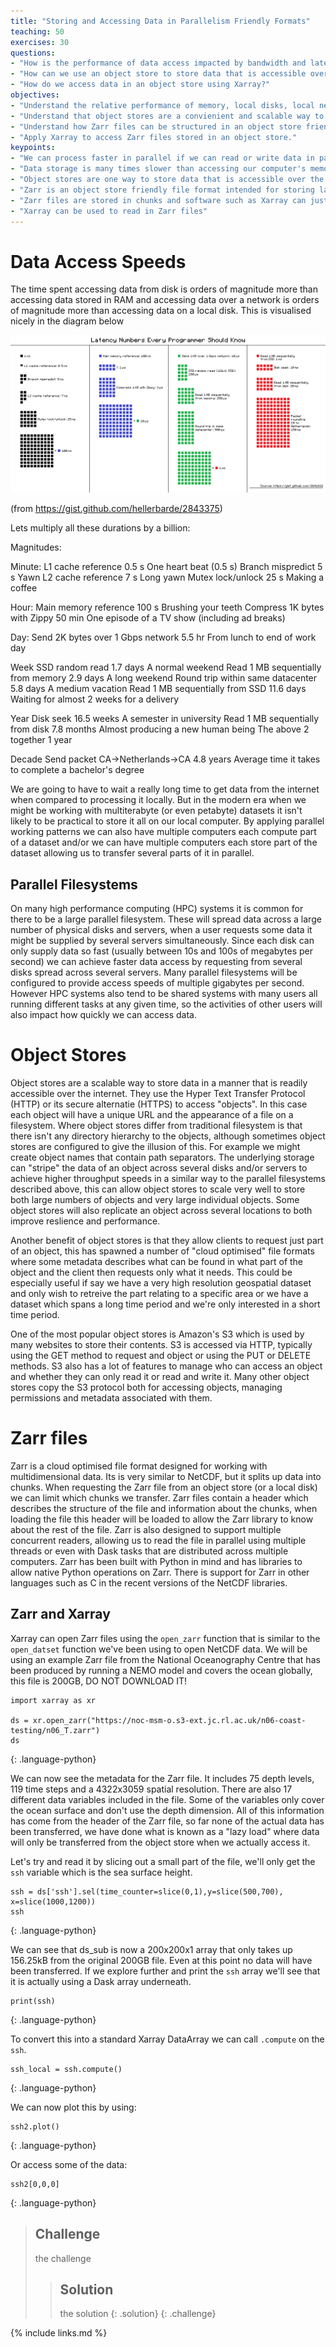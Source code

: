 ```yaml
---
title: "Storing and Accessing Data in Parallelism Friendly Formats"
teaching: 50
exercises: 30
questions:
- "How is the performance of data access impacted by bandwidth and latency?"
- "How can we use an object store to store data that is accessible over the internet?"
- "How do we access data in an object store using Xarray?"
objectives:
- "Understand the relative performance of memory, local disks, local networks and the internet."
- "Understand that object stores are a convienient and scalable way to store data to be accessed over the internet."
- "Understand how Zarr files can be structured in an object store friendly way."
- "Apply Xarray to access Zarr files stored in an object store."
keypoints:
- "We can process faster in parallel if we can read or write data in parallel too"
- "Data storage is many times slower than accessing our computer's memory"
- "Object stores are one way to store data that is accessible over the web/http, allows replication of data and can scale to very large quantities of data."
- "Zarr is an object store friendly file format intended for storing large array data."
- "Zarr files are stored in chunks and software such as Xarray can just read the chunks that it needs instead of the whole file."
- "Xarray can be used to read in Zarr files"
---
```


# Data Access Speeds

The time spent accessing data from disk is orders of magnitude more than accessing data stored in RAM and accessing data over a network is orders of magnitude more than 
accessing data on a local disk. This is visualised nicely in the diagram below 

![graphical representation of how long different computational operations take](../fig/latency.png)

(from https://gist.github.com/hellerbarde/2843375)

Lets multiply all these durations by a billion:

Magnitudes:

Minute:
    L1 cache reference                  0.5 s         One heart beat (0.5 s)
    Branch mispredict                   5 s           Yawn
    L2 cache reference                  7 s           Long yawn
    Mutex lock/unlock                   25 s          Making a coffee

Hour:
    Main memory reference               100 s         Brushing your teeth
    Compress 1K bytes with Zippy        50 min        One episode of a TV show (including ad breaks)

Day:
    Send 2K bytes over 1 Gbps network   5.5 hr        From lunch to end of work day

Week
    SSD random read                     1.7 days      A normal weekend
    Read 1 MB sequentially from memory  2.9 days      A long weekend
    Round trip within same datacenter   5.8 days      A medium vacation
    Read 1 MB sequentially from SSD    11.6 days      Waiting for almost 2 weeks for a delivery

Year
    Disk seek                           16.5 weeks    A semester in university
    Read 1 MB sequentially from disk    7.8 months    Almost producing a new human being
    The above 2 together                1 year

Decade
    Send packet CA->Netherlands->CA     4.8 years     Average time it takes to complete a bachelor's degree

We are going to have to wait a really long time to get data from the internet when compared to processing it locally. But in the modern era when we might be working
with multiterabyte (or even petabyte) datasets it isn't likely to be practical to store it all on our local computer. By applying parallel working patterns we can also
have multiple computers each compute part of a dataset and/or we can have multiple computers each store part of the dataset allowing us to transfer several parts of it in parallel.


## Parallel Filesystems

On many high performance computing (HPC) systems it is common for there to be a large parallel filesystem. These will spread data across a large number of physical disks and servers,
when a user requests some data it might be supplied by several servers simultaneously. Since each disk can only supply data so fast (usually between 10s and 100s of megabytes per second)
we can achieve faster data access by requesting from several disks spread across several servers. Many parallel filesystems will be configured to provide access speeds of 
multiple gigabytes per second. However HPC systems also tend to be shared systems with many users all running different tasks at any given time, so the activities of other
users will also impact how quickly we can access data.

# Object Stores

Object stores are a scalable way to store data in a manner that is readily accessible over the internet. They use the Hyper Text Transfer Protocol (HTTP) or its secure alternatie
(HTTPS) to access "objects". In this case each object will have a unique URL and the appearance of a file on a filesystem. Where object stores differ from traditional filesystem
is that there isn't any directory hierarchy to the objects, although sometimes object stores are configured to give the illusion of this. For example we might create object
names that contain path separators. The underlying storage can "stripe" the data of an object across several disks and/or servers to achieve higher throughput speeds in a similar
way to the parallel filesystems described above, this can allow object stores to scale very well to store both large numbers of objects and very large individual objects. Some
object stores will also replicate an object across several locations to both improve reslience and performance.

Another benefit of object stores is that they allow clients to request just part of an object, this has spawned a number of "cloud optimised" file formats where some metadata
describes what can be found in what part of the object and the client then requests only what it needs. This could be especially useful if say we have a very high resolution
geospatial dataset and only wish to retreive the part relating to a specific area or we have a dataset which spans a long time period and we're only interested in a short time 
period.

One of the most popular object stores is Amazon's S3 which is used by many websites to store their contents. S3 is accessed via HTTP, typically using the GET method to request
and object or using the PUT or DELETE methods. S3 also has a lot of features to manage who can access an object and whether they can only read it or read and write it. Many other
object stores copy the S3 protocol both for accessing objects, managing permissions and metadata associated with them.


# Zarr files

Zarr is a cloud optimised file format designed for working with multidimensional data. Its is very similar to NetCDF, but it splits up data into chunks. When requesting the
Zarr file from an object store (or a local disk) we can limit which chunks we transfer. Zarr files contain a header which describes the structure of the file and information
about the chunks, when loading the file this header will be loaded to allow the Zarr library to know about the rest of the file. Zarr is also designed to support multiple concurrent readers, allowing us to read the
file in parallel using multiple threads or even with Dask tasks that are distributed across multiple computers. Zarr has been built with Python in mind and has libraries to
allow native Python operations on Zarr. There is support for Zarr in other languages such as C in the recent versions of the NetCDF libraries.

## Zarr and Xarray

Xarray can open Zarr files using the `open_zarr` function that is similar to the `open_datset` function we've been using to open NetCDF data. We will be using an example Zarr
 file from the National Oceanography Centre that has been produced by running a NEMO model and covers the ocean globally, this file is 200GB, DO NOT DOWNLOAD IT! 

~~~
import xarray as xr

ds = xr.open_zarr("https://noc-msm-o.s3-ext.jc.rl.ac.uk/n06-coast-testing/n06_T.zarr")
ds
~~~
{: .language-python}

We can now see the metadata for the Zarr file. It includes 75 depth levels, 119 time steps and a 4322x3059 spatial resolution. There are also 17 different data variables 
included in the file. Some of the variables only cover the ocean surface and don't use the depth dimension. All of this information has come from the header of the Zarr file,
so far none of the actual data has been transferred, we have done what is known as a "lazy load" where data will only be transferred from the object store when we actually access it.

Let's try and read it by slicing out a small part of the file, we'll only get the `ssh` variable which is the sea surface height.

~~~
ssh = ds['ssh'].sel(time_counter=slice(0,1),y=slice(500,700), x=slice(1000,1200))
ssh
~~~
{: .language-python}

We can see that ds_sub is now a 200x200x1 array that only takes up 156.25kB from the original 200GB file. Even at this point no data will have been transferred.
If we explore further and print the `ssh` array we'll see that it is actually using a Dask array underneath.

~~~
print(ssh)
~~~
{: .language-python}

To convert this into a standard Xarray DataArray we can call `.compute` on the `ssh`.

~~~
ssh_local = ssh.compute()
~~~
{: .language-python}

We can now plot this by using:
~~~
ssh2.plot()
~~~
{: .language-python}

Or access some of the data:

~~~
ssh2[0,0,0]
~~~
{: .language-python}


> ## Challenge
> the challenge
>> ## Solution
>> the solution
> {: .solution}
{: .challenge}


{% include links.md %}


